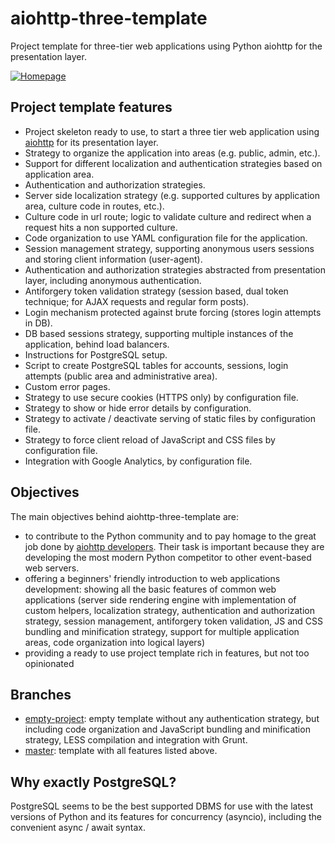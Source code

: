 # aiohttp-three-template
Project template for three-tier web applications using Python aiohttp for the presentation layer.

[![Homepage](https://robertoprevato.github.io/demos/aiohttp-template/homepage.png)](https://robertoprevato.github.io/demos/aiohttp-template/homepage.png)

## Project template features
* Project skeleton ready to use, to start a three tier web application using [aiohttp](http://aiohttp.readthedocs.io/en/stable/web.html) for its presentation layer.
* Strategy to organize the application into areas (e.g. public, admin, etc.).
* Support for different localization and authentication strategies based on application area.
* Authentication and authorization strategies.
* Server side localization strategy (e.g. supported cultures by application area, culture code in routes, etc.).
* Culture code in url route; logic to validate culture and redirect when a request hits a non supported culture.
* Code organization to use YAML configuration file for the application.
* Session management strategy, supporting anonymous users sessions and storing client information (user-agent).
* Authentication and authorization strategies abstracted from presentation layer, including anonymous authentication.
* Antiforgery token validation strategy (session based, dual token technique; for AJAX requests and regular form posts).
* Login mechanism protected against brute forcing (stores login attempts in DB).
* DB based sessions strategy, supporting multiple instances of the application, behind load balancers.
* Instructions for PostgreSQL setup.
* Script to create PostgreSQL tables for accounts, sessions, login attempts (public area and administrative area).
* Custom error pages.
* Strategy to use secure cookies (HTTPS only) by configuration file.
* Strategy to show or hide error details by configuration.
* Strategy to activate / deactivate serving of static files by configuration file.
* Strategy to force client reload of JavaScript and CSS files by configuration file.
* Integration with Google Analytics, by configuration file.

## Objectives
The main objectives behind aiohttp-three-template are:

* to contribute to the Python community and to pay homage to the great job done by [aiohttp developers](http://aiohttp.readthedocs.io/en/stable/). Their task is important because they are developing the most modern Python competitor to other event-based web servers.
* offering a beginners' friendly introduction to web applications development: showing all the basic features of common web applications (server side rendering engine with implementation of custom helpers, localization strategy, authentication and authorization strategy, session management, antiforgery token validation, JS and CSS bundling and minification strategy, support for multiple application areas, code organization into logical layers)
* providing a ready to use project template rich in features, but not too opinionated

## Branches
* [empty-project](https://github.com/RobertoPrevato/aiohttp-three-template/tree/empty-project): empty template without any authentication strategy, but including code organization and JavaScript bundling and minification strategy, LESS compilation and integration with Grunt.
* [master](https://github.com/RobertoPrevato/aiohttp-three-template/tree/master): template with all features listed above.

## Why exactly PostgreSQL?
PostgreSQL seems to be the best supported DBMS for use with the latest versions of Python and its features for concurrency (asyncio), including the convenient async / await syntax.
